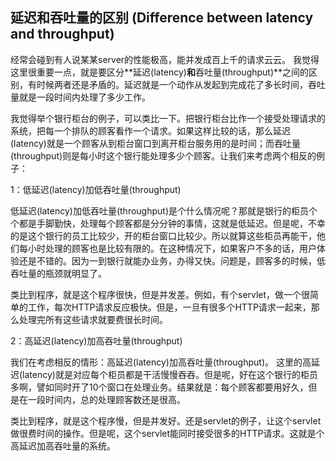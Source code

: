 ## 延迟和吞吐量的区别 (Difference between latency and throughput)

经常会碰到有人说某某server的性能极高，能并发成百上千的请求云云。
我觉得这里很重要一点，就是要区分**延迟(latency)**和**吞吐量(throughput)**之间的区别，有时候两者还是矛盾的。延迟就是一个动作从发起到完成花了多长时间，吞吐量就是一段时间内处理了多少工作。

我觉得举个银行柜台的例子，可以类比一下。把银行柜台比作一个接受处理请求的系统，把每一个排队的顾客看作一个请求。如果这样比较的话，那么延迟(latency)就是一个顾客从到柜台窗口到离开柜台服务用的是时间；而吞吐量(throughput)则是每小时这个银行能处理多少个顾客。让我们来考虑两个相反的例子：

1：低延迟(latency)加低吞吐量(throughput)

低延迟(latency)加低吞吐量(throughput)是个什么情况呢？那就是银行的柜员个个都是手脚勤快，处理每个顾客都是分分钟的事情，这就是低延迟。但是呢，不幸的是这个银行的员工比较少，开的柜台窗口比较少。所以就算这些柜员再能干，他们每小时处理的顾客也是比较有限的。在这种情况下，如果客户不多的话，用户体验还是不错的。因为一到银行就能办业务，办得又快。问题是，顾客多的时候，低吞吐量的瓶颈就明显了。

类比到程序，就是这个程序很快，但是并发差。例如，有个servlet，做一个很简单的工作，每次HTTP请求反应极快。但是，一旦有很多个HTTP请求一起来，那么处理完所有这些请求就要费很长时间。

2：高延迟(latency)加高吞吐量(throughput)

我们在考虑相反的情形：高延迟(latency)加高吞吐量(throughput)。
这里的高延迟(latency)就是对应每个柜员都是干活慢慢吞吞。但是呢，好在这个银行的柜员多啊，譬如同时开了10个窗口在处理业务。结果就是：每个顾客都要用好久，但是在一段时间内，总的处理顾客数还是很高。

类比到程序，就是这个程序慢，但是并发好。还是servlet的例子，让这个servlet做很费时间的操作。但是呢，这个servlet能同时接受很多的HTTP请求。这就是个高延迟加高吞吐量的系统。




